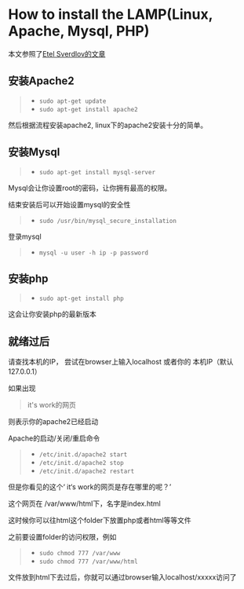 # How to install the LAMP(Linux, Apache, Mysql, PHP)

本文参照了[Etel Sverdlov的文章](https://www.digitalocean.com/community/tutorials/how-to-install-linux-apache-mysql-php-lamp-stack-on-ubuntu)

## 安装Apache2
> * `sudo apt-get update`
> * `sudo apt-get install apache2`

然后根据流程安装apache2, linux下的apache2安装十分的简单。

## 安装Mysql
> * `sudo apt-get install mysql-server`

Mysql会让你设置root的密码，让你拥有最高的权限。

结束安装后可以开始设置mysql的安全性

> * `sudo /usr/bin/mysql_secure_installation`

登录mysql
> * `mysql -u user -h ip -p password`

## 安装php
> * `sudo apt-get install php`

这会让你安装php的最新版本

## 就绪过后
请查找本机的IP， 尝试在browser上输入localhost 或者你的 本机IP（默认127.0.0.1）

如果出现
> it's work的网页

则表示你的apache2已经启动

Apache的启动/关闭/重启命令
> * `/etc/init.d/apache2 start`
> * `/etc/init.d/apache2 stop`
> * `/etc/init.d/apache2 restart`

但是你看见的这个‘ it‘s work的网页是存在哪里的呢？’

这个网页在 /var/www/html下，名字是index.html

这时候你可以往html这个folder下放置php或者html等等文件

之前要设置folder的访问权限，例如
> * `sudo chmod 777 /var/www`
> * `sudo chmod 777 /var/www/html`

文件放到html下去过后，你就可以通过browser输入localhost/xxxxx访问了